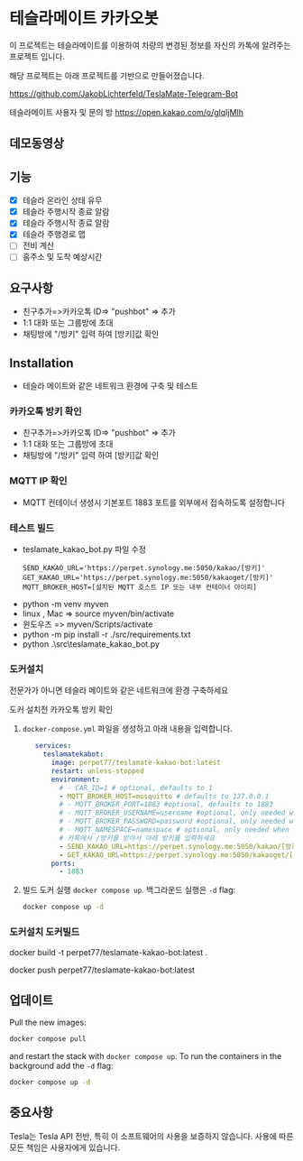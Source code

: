 # 테슬라메이트 카카오봇

이 프로젝트는 테슬라메이트를 이용하여 차량의 변경된 정보를 자신의 카톡에 알려주는 프로젝트 입니다.

해당 프로젝트는 아래 프로젝트를 기반으로 만들어졌습니다.

https://github.com/JakobLichterfeld/TeslaMate-Telegram-Bot

테슬라메이트 사용자 및 문의 방
https://open.kakao.com/o/glqIjMIh


## 데모동영상


## 기능

- [x] 테슬라 온라인 상태 유무
- [x] 테슬라 주행시작 종료 알람
- [x] 테슬라 주행시작 종료 알람
- [x] 테슬라 주행경로 맵
- [ ] 전비 계산
- [ ] 홈주소 및 도착 예상시간

## 요구사항

- 친구추가=>카카오톡 ID=> "pushbot" => 추가
- 1:1 대화 또는 그룹방에 초대
- 채팅방에 "/방키" 입력 하여 [방키]값 확인
  
## Installation

- 테슬라 메이트와 같은 네트워크 환경에 구축 및 테스트

### 카카오톡 방키 확인

- 친구추가=>카카오톡 ID=> "pushbot" => 추가
- 1:1 대화 또는 그룹방에 초대
- 채팅방에 "/방키" 입력 하여 [방키]값 확인

### MQTT IP 확인

- MQTT 컨테이너 생성시 기본포트 1883 포트를 외부에서 접속하도록 설정합니다

### 테스트 빌드

- teslamate_kakao_bot.py 파일 수정
   ```
   SEND_KAKAO_URL='https://perpet.synology.me:5050/kakao/[방키]'
   GET_KAKAO_URL='https://perpet.synology.me:5050/kakaoget/[방키]'
   MQTT_BROKER_HOST=[설치된 MQTT 호스트 IP 또는 내부 컨테이너 아이피]
   ```
- python -m venv myven
- linux , Mac => source myven/bin/activate
- 윈도우즈 => myven/Scripts/activate
- python -m pip install -r ./src/requirements.txt
- python .\src\teslamate_kakao_bot.py

### 도커설치

전문가가 아니면 테슬라 메이트와 같은 네트워크에 환경 구축하세요

도커 설치전 카카오톡 방키 확인

1. `docker-compose.yml` 파일을 생성하고 아래 내용을 입력합니다. 

   ```yml title="docker-compose.yml"
      services:
        teslamatekabot:
          image: perpet77/teslamate-kakao-bot:latest
          restart: unless-stopped
          environment:
            # - CAR_ID=1 # optional, defaults to 1
            - MQTT_BROKER_HOST=mosquitto # defaults to 127.0.0.1
            # - MQTT_BROKER_PORT=1883 #optional, defaults to 1883
            # - MQTT_BROKER_USERNAME=username #optional, only needed when broker has authentication enabled
            # - MQTT_BROKER_PASSWORD=password #optional, only needed when broker has authentication enabled
            # - MQTT_NAMESPACE=namespace # optional, only needed when you specified MQTT_NAMESPACE on your TeslaMate installation
            # 카톡에서 /방키를 받아서 아래 방키를 입력하세요
            - SEND_KAKAO_URL=https://perpet.synology.me:5050/kakao/[방키]
            - GET_KAKAO_URL=https://perpet.synology.me:5050/kakaoget/[방키]
          ports:
            - 1883
   ```

2. 빌드 도커 실행 `docker compose up`. 백그라운드 실행은 `-d` flag:

   ```bash
   docker compose up -d
   ```
### 도커설치 도커빌드

docker build -t perpet77/teslamate-kakao-bot:latest .

docker push perpet77/teslamate-kakao-bot:latest
## 업데이트

Pull the new images:

```bash
docker compose pull
```

and restart the stack with `docker compose up`. To run the containers in the background add the `-d` flag:

```bash
docker compose up -d
```

## 중요사항

Tesla는 Tesla API 전반, 특히 이 소프트웨어의 사용을 보증하지 않습니다. 사용에 따른 모든 책임은 사용자에게 있습니다.

